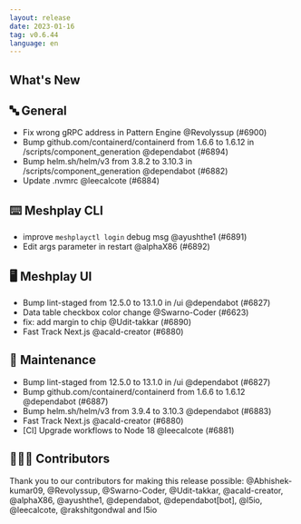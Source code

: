 ```yaml
---
layout: release
date: 2023-01-16
tag: v0.6.44
language: en
---
```


## What's New
## 🔤 General
- Fix wrong gRPC address in Pattern Engine @Revolyssup (#6900)
- Bump github.com/containerd/containerd from 1.6.6 to 1.6.12 in /scripts/component_generation @dependabot (#6894)
- Bump helm.sh/helm/v3 from 3.8.2 to 3.10.3 in /scripts/component_generation @dependabot (#6882)
- Update .nvmrc @leecalcote (#6884)

## ⌨️ Meshplay CLI

- improve `meshplayctl login` debug msg @ayushthe1 (#6891)
- Edit args parameter in restart @alphaX86 (#6892)

## 🖥 Meshplay UI

- Bump lint-staged from 12.5.0 to 13.1.0 in /ui @dependabot (#6827)
- Data table checkbox color change @Swarno-Coder (#6623)
- fix: add margin to chip @Udit-takkar (#6890)
- Fast Track Next.js @acald-creator (#6880)

## 🧰 Maintenance

- Bump lint-staged from 12.5.0 to 13.1.0 in /ui @dependabot (#6827)
- Bump github.com/containerd/containerd from 1.6.6 to 1.6.12 @dependabot (#6887)
- Bump helm.sh/helm/v3 from 3.9.4 to 3.10.3 @dependabot (#6883)
- Fast Track Next.js @acald-creator (#6880)
- [CI] Upgrade workflows to Node 18 @leecalcote (#6881)

## 👨🏽‍💻 Contributors

Thank you to our contributors for making this release possible:
@Abhishek-kumar09, @Revolyssup, @Swarno-Coder, @Udit-takkar, @acald-creator, @alphaX86, @ayushthe1, @dependabot, @dependabot[bot], @l5io, @leecalcote, @rakshitgondwal and l5io
